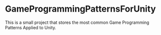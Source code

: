 # GameProgrammingPatternsForUnity
This is a small project that stores the most common Game Programming Patterns Applied to Unity.

